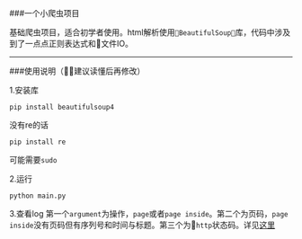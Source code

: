 ###一个小爬虫项目

基础爬虫项目，适合初学者使用。html解析使用`BeautifulSoup`库，代码中涉及到了一点点正则表达式和文件IO。

----------
###使用说明（建议读懂后再修改）

1.安装库
```
pip install beautifulsoup4
```
没有re的话
```
pip install re
```
可能需要`sudo`

2.运行
```
python main.py
```

3.查看log
第一个`argument`为操作，`page`或者`page inside`。第二个为页码，`page inside`没有页码但有序列号和时间与标题。第三个为`http`状态码。详见[这里](https://en.wikipedia.org/wiki/List_of_HTTP_status_codes)
